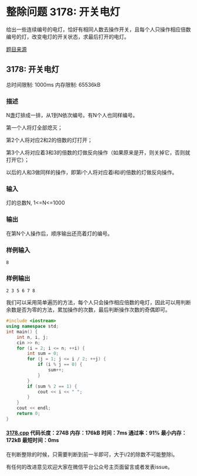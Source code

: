 # 整除问题 3178: 开关电灯

给出一些连续编号的电灯，恰好有相同人数去操作开关，且每个人只操作相应倍数编号的灯，改变电灯的开关状态，求最后打开的电灯。

[题目来源](http://bailian.openjudge.cn/practice/3178/)

## 3178: 开关电灯

总时间限制: 1000ms    内存限制: 65536kB

### 描述

N盏灯排成一排，从1到N依次编号。有N个人也同样编号。

第一个人将灯全部熄灭；

第2个人将对应2和2的倍数的灯打开；

第3个人将对应着3和3的倍数的灯做反向操作（如果原来是开，则关掉它，否则就打开它）；

以后的人和3做同样的操作，即第i个人将对应着i和i的倍数的灯做反向操作。

### 输入

灯的总数N, 1<=N<=1000

### 输出

在第N个人操作后，顺序输出还亮着灯的编号。

### 样例输入
```
8
```
### 样例输出
```
2 3 5 6 7 8
```
我们可以采用简单遍历的方法，每个人只会操作相应倍数的电灯，因此可以用判断余数是否为零的方法，累加操作的次数，最后判断操作次数的奇偶即可。
```cpp
#include <iostream>
using namespace std;
int main() {
	int n, i, j;
	cin >> n;
	for (i = 2; i <= n; ++i) {
		int sum = 0;
		for (j = 1; j <= i / 2; ++j) {
			if (i % j == 0) {
				sum++;
			}
		}
		if (sum % 2 == 1) {
			cout << i << " ";
		}
	}
	cout << endl;
	return 0;
}
```
#### [3178.cpp](/Code/3100-3199/3178.cpp) 代码长度：274B 内存：176kB 时间：7ms 通过率：91% 最小内存：172kB  最短时间：0ms

在判断整除的时候，只需要判断到前一半即可，大于i/2的除数不可能整除i。

有任何的改进意见欢迎大家在微信平台公众号主页面留言或者发表issue。
